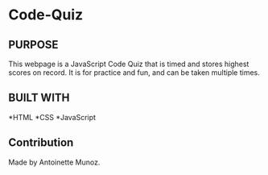 # Code-Quiz

## PURPOSE
This webpage is a JavaScript Code Quiz that is timed and stores highest scores on record. It is for practice and fun, and can be taken multiple times.

## BUILT WITH
*HTML
*CSS
*JavaScript

## Contribution
Made by Antoinette Munoz.